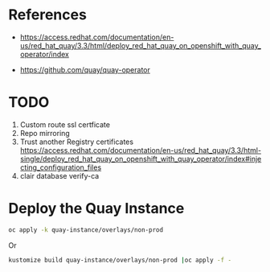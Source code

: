 References
================================
-   <https://access.redhat.com/documentation/en-us/red_hat_quay/3.3/html/deploy_red_hat_quay_on_openshift_with_quay_operator/index>

-   <https://github.com/quay/quay-operator>


TODO
================================
1. Custom route ssl certficate
2. Repo mirroring
3. Trust another Registry certificates https://access.redhat.com/documentation/en-us/red_hat_quay/3.3/html-single/deploy_red_hat_quay_on_openshift_with_quay_operator/index#injecting_configuration_files
4. clair database verify-ca


Deploy the Quay Instance
===================

```bash
oc apply -k quay-instance/overlays/non-prod
```
Or

```bash
kustomize build quay-instance/overlays/non-prod |oc apply -f -
```
